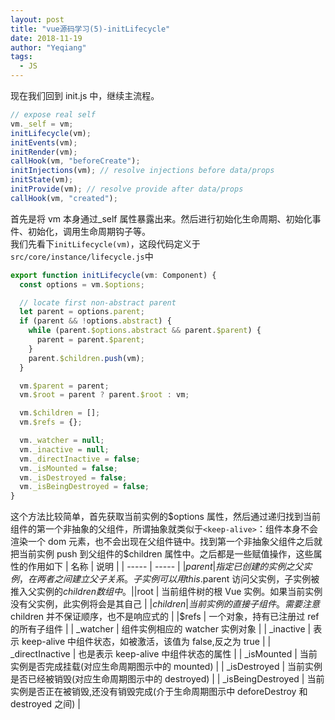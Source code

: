 ```yaml
---
layout: post
title: "vue源码学习(5)-initLifecycle"
date: 2018-11-19
author: "Yeqiang"
tags:
  - JS
---
```


现在我们回到 init.js 中，继续主流程。

```js
// expose real self
vm._self = vm;
initLifecycle(vm);
initEvents(vm);
initRender(vm);
callHook(vm, "beforeCreate");
initInjections(vm); // resolve injections before data/props
initState(vm);
initProvide(vm); // resolve provide after data/props
callHook(vm, "created");
```

首先是将 vm 本身通过\_self 属性暴露出来。然后进行初始化生命周期、初始化事件、初始化，调用生命周期钩子等。  
我们先看下`initLifecycle(vm)`，这段代码定义于`src/core/instance/lifecycle.js`中

```js
export function initLifecycle(vm: Component) {
  const options = vm.$options;

  // locate first non-abstract parent
  let parent = options.parent;
  if (parent && !options.abstract) {
    while (parent.$options.abstract && parent.$parent) {
      parent = parent.$parent;
    }
    parent.$children.push(vm);
  }

  vm.$parent = parent;
  vm.$root = parent ? parent.$root : vm;

  vm.$children = [];
  vm.$refs = {};

  vm._watcher = null;
  vm._inactive = null;
  vm._directInactive = false;
  vm._isMounted = false;
  vm._isDestroyed = false;
  vm._isBeingDestroyed = false;
}
```

这个方法比较简单，首先获取当前实例的\$options 属性，然后通过递归找到当前组件的第一个非抽象的父组件，所谓抽象就类似于`<keep-alive>`：组件本身不会渲染一个 dom 元素，也不会出现在父组件链中。找到第一个非抽象父组件之后就把当前实例 push 到父组件的\$children 属性中。之后都是一些赋值操作，这些属性的作用如下
| 名称 | 说明 |
| ----- | ----- |
|$parent | 指定已创建的实例之父实例，在两者之间建立父子关系。子实例可以用 this.$parent 访问父实例，子实例被推入父实例的$children 数组中。 |
|$root | 当前组件树的根 Vue 实例。如果当前实例没有父实例，此实例将会是其自己 |
|$children | 当前实例的直接子组件。需要注意$children 并不保证顺序，也不是响应式的 |
|\$refs | 一个对象，持有已注册过 ref 的所有子组件 |
| \_watcher | 组件实例相应的 watcher 实例对象 |
| \_inactive | 表示 keep-alive 中组件状态，如被激活，该值为 false,反之为 true |
| \_directInactive | 也是表示 keep-alive 中组件状态的属性 |
| \_isMounted | 当前实例是否完成挂载(对应生命周期图示中的 mounted) |
| \_isDestroyed | 当前实例是否已经被销毁(对应生命周期图示中的 destroyed) |
| \_isBeingDestroyed | 当前实例是否正在被销毁,还没有销毁完成(介于生命周期图示中 deforeDestroy 和 destroyed 之间) |

